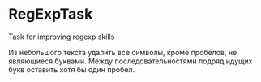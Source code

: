 # RegExpTask
Task for improving regexp skills

Из небольшого текста удалить все символы, кроме пробелов, не являющиеся
буквами. Между последовательностями подряд идущих букв оставить хотя бы
один пробел.
